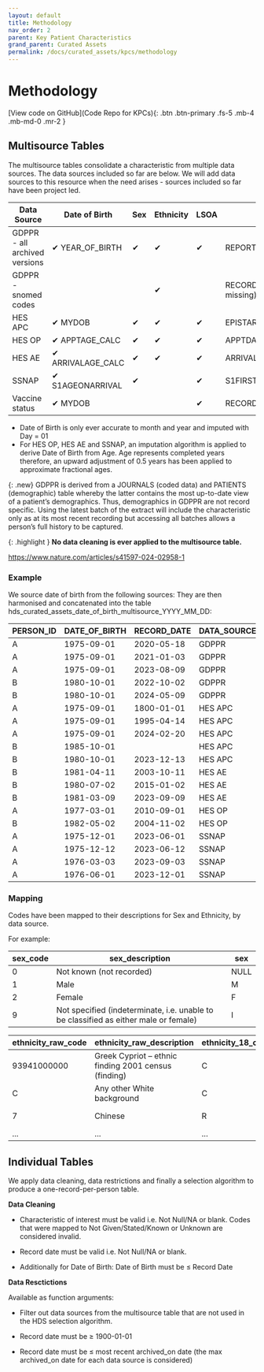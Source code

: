 ```yaml
---
layout: default
title: Methodology
nav_order: 2
parent: Key Patient Characteristics
grand_parent: Curated Assets
permalink: /docs/curated_assets/kpcs/methodology
---
```


# Methodology

[View code on GitHub](Code Repo for KPCs){: .btn .btn-primary .fs-5 .mb-4 .mb-md-0 .mr-2 }

[Code Repo for KPCs]: [https://just-the-docs.com](https://github.com/fionnachalmers)

## Multisource Tables

The multisource tables consolidate a characteristic from multiple data sources. The data sources included so far are below. We will add data sources to this resource when the need arises - sources included so far have been project led. 

| Data Source    | Date of Birth | Sex | Ethnicity | LSOA | Record Date                  |
|----------------|-----|-----|-----------|------|------------------------------|
| GDPPR - all archived versions          | ✔ YEAR_OF_BIRTH  | ✔   | ✔         | ✔    | REPORTING_PERIOD_END_DATE    |
| GDPPR - snomed codes   |     |     | ✔         |      | RECORD_DATE (DATE if missing)|
| HES APC        | ✔ MYDOB  | ✔   | ✔         | ✔    | EPISTART                     |
| HES OP         | ✔ APPTAGE_CALC | ✔   | ✔         | ✔    | APPTDATE                     |
| HES AE         | ✔ ARRIVALAGE_CALC  | ✔   | ✔         | ✔    | ARRIVALDATE                  |
| SSNAP          | ✔ S1AGEONARRIVAL | ✔   |           | ✔    | S1FIRSTARRIVALDATETIME       |
| Vaccine status | ✔ MYDOB   |     |           | ✔    | RECORDED_DATE                |



* Date of Birth is only ever accurate to month and year and imputed with Day = 01
* For HES OP, HES AE and SSNAP, an imputation algorithm is applied to derive Date of Birth from Age. Age represents completed years therefore, an upward adjustment of 0.5 years has been applied to approximate fractional ages.

{: .new}
GDPPR is derived from a JOURNALS (coded data) and PATIENTS (demographic) table whereby the latter contains the most up-to-date view of a patient’s demographics. Thus, demographics in GDPPR are not record specific. Using the latest batch of the extract will include the characteristic only as at its most recent recording but accessing all batches allows a person’s full history to be captured. 

{: .highlight }
**No data cleaning is ever applied to the multisource table.**

https://www.nature.com/articles/s41597-024-02958-1

### Example

We source date of birth from the following sources:
They are then harmonised and concatenated into the table hds_curated_assets_date_of_birth_multisource_YYYY_MM_DD:


| PERSON_ID | DATE_OF_BIRTH | RECORD_DATE | DATA_SOURCE |
|-----------|----------------|-------------|-------------|
| A         | 1975-09-01     | 2020-05-18  | GDPPR       |
| A         | 1975-09-01     | 2021-01-03  | GDPPR       |
| A         | 1975-09-01     | 2023-08-09  | GDPPR       |
| B         | 1980-10-01     | 2022-10-02  | GDPPR       |
| B         | 1980-10-01     | 2024-05-09  | GDPPR       |
| A         | 1975-09-01     | 1800-01-01  | HES APC     |
| A         | 1975-09-01     | 1995-04-14  | HES APC     |
| A         | 1975-09-01     | 2024-02-20  | HES APC     |
| B         | 1985-10-01     |             | HES APC     |
| B         | 1980-10-01     | 2023-12-13  | HES APC     |
| B         | 1981-04-11     | 2003-10-11  | HES AE      |
| B         | 1980-07-02     | 2015-01-02  | HES AE      |
| B         | 1981-03-09     | 2023-09-09  | HES AE      |
| A         | 1977-03-01     | 2010-09-01  | HES OP      |
| B         | 1982-05-02     | 2004-11-02  | HES OP      |
| A         | 1975-12-01     | 2023-06-01  | SSNAP       |
| A         | 1975-12-12     | 2023-06-12  | SSNAP       |
| A         | 1976-03-03     | 2023-09-03  | SSNAP       |
| A         | 1976-06-01     | 2023-12-01  | SSNAP       |



### Mapping

Codes have been mapped to their descriptions for Sex and Ethnicity, by data source.

For example:

| sex_code | sex_description                                                                         | sex |
|----------|-----------------------------------------------------------------------------------------|-----|
| 0        | Not known (not recorded)                                                                | NULL |
| 1        | Male                                                                                    | M   |
| 2        | Female                                                                                  | F   |
| 9        | Not specified (indeterminate, i.e. unable to be classified as either male or female)   | I   |


| ethnicity_raw_code | ethnicity_raw_description                                  | ethnicity_18_code | ethnicity_18_group           | ethnicity_5_group       |
|--------------------|------------------------------------------------------------|-------------------|------------------------------|-------------------------|
| 93941000000        | Greek Cypriot – ethnic finding 2001 census (finding)       | C                 | Any other White background   | White                   |
| C                  | Any other White background                                 | C                 | Any other White background   | White                   |
| 7                  | Chinese                                                    | R                 | Chinese                      | Asian or Asian British  |
| ...                | ...                                                        | ...               | ...                          | ...                     |


## Individual Tables

We apply data cleaning, data restrictions and finally a selection algorithm to produce a one-record-per-person table.

**Data Cleaning**


* Characteristic of interest must be valid i.e. Not Null/NA or blank. Codes that were mapped to Not Given/Stated/Known or Unknown are considered invalid. 

* Record date must be valid i.e. Not Null/NA or blank. 

* Additionally for Date of Birth: Date of Birth must be ≤ Record Date


**Data Resctictions**

Available as function arguments:

* Filter out data sources from the multisource table that are not used in the HDS selection algorithm.

* Record date must be ≥ 1900-01-01 

* Record date must be ≤ most recent archived_on date (the max archived_on date for each data source is considered)



